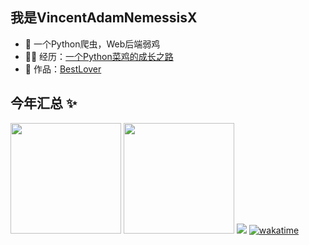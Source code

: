 ## 我是VincentAdamNemessisX

- 🐧 一个Python爬虫，Web后端弱鸡
- 👨‍💻 经历：<a href="https://vincentadam.icu" target="_blank">一个Python菜鸡的成长之路</a>
- 🏡 作品：<a href="https://vincentadam.icu/BestLover/" target="_blank">BestLover</a>

## 今年汇总 ✨
<img height=177px src="https://github-readme-stats.vercel.app/api?username=VincentAdamNemessisX&hide_title=true&show_icons=true&border_radius=25%&bg_color=0,73FA79,73FDFF,D783FF&theme=graywhite&locale=en" /> <img height=177px src="https://github-readme-stats.vercel.app/api/top-langs/?username=VincentAdamNemessisX&hide_title=true&hide_border=true&border_radius=25%&layout=compact&bg_color=0,D1C0E6,73FDFF,D783FF&theme=graywhite&locale=en" />
<img src="https://github-readme-stats.vercel.app/api/wakatime?username=VincentAdamNemessis&border_radius=25%&hide_titile=true&hide_border=true&layout=compact" />
[![wakatime](https://wakatime.com/badge/user/018c0595-af0e-4b59-9752-db0915e85930.svg)](https://wakatime.com/@018c0595-af0e-4b59-9752-db0915e85930)
